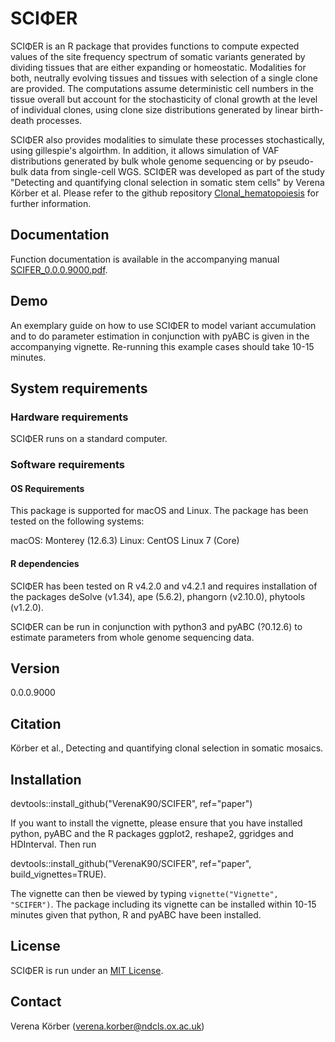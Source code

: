 # SCI&Phi;ER

SCI&Phi;ER is an R package that provides functions to compute expected values of the site frequency spectrum of somatic variants generated by dividing tissues that are either expanding or homeostatic. Modalities for both, neutrally evolving tissues and tissues with selection of a single clone are provided. The computations assume deterministic cell numbers in the tissue overall but account for the stochasticity of clonal growth at the level of individual clones, using clone size distributions generated by linear birth-death processes. 

SCI&Phi;ER also provides modalities to simulate these processes stochastically, using gillespie's algoirthm. In addition, it allows simulation of VAF distributions generated by bulk whole genome sequencing or by pseudo-bulk data from single-cell WGS. SCI&Phi;ER was developed as part of the study "Detecting and quantifying clonal selection in somatic stem cells" by Verena Körber et al. Please refer to the github repository [Clonal_hematopoiesis](https://github.com/VerenaK90/clonal_hematopoiesis) for further information.

## Documentation

Function documentation is available in the accompanying manual [SCIFER_0.0.0.9000.pdf](SCIFER_0.0.0.9000.pdf).

## Demo 

An exemplary guide on how to use SCI&Phi;ER to model variant accumulation and to do parameter estimation in conjunction with pyABC is given in the accompanying vignette. Re-running this example cases should take 10-15 minutes.

## System requirements

### Hardware requirements

SCI&Phi;ER runs on a standard computer.

### Software requirements

#### OS Requirements

This package is supported for macOS and Linux. The package has been tested on the following systems:

macOS: Monterey (12.6.3)
Linux: CentOS Linux 7 (Core)

#### R dependencies

SCI&Phi;ER has been tested on R v4.2.0 and v4.2.1 and requires installation of the packages deSolve (v1.34), ape (5.6.2), phangorn (v2.10.0), phytools (v1.2.0).

SCI&Phi;ER can be run in conjunction with python3 and pyABC (?0.12.6) to estimate parameters from whole genome sequencing data.

## Version

0.0.0.9000

## Citation

Körber et al., Detecting and quantifying clonal selection in somatic mosaics.

## Installation

devtools::install_github("VerenaK90/SCIFER", ref="paper")

If you want to install the vignette, please ensure that you have installed python, pyABC and the R packages ggplot2, reshape2, ggridges and HDInterval. Then run

devtools::install_github("VerenaK90/SCIFER", ref="paper", build_vignettes=TRUE).

The vignette can then be viewed by typing `vignette("Vignette", "SCIFER")`. The package including its vignette can be installed within 10-15 minutes given that python, R and pyABC have been installed.

## License

SCI&Phi;ER is run under an [MIT License](https://web.archive.org/web/20160411224647/https://opensource.org/licenses/MIT).

## Contact

Verena Körber (verena.korber@ndcls.ox.ac.uk)
